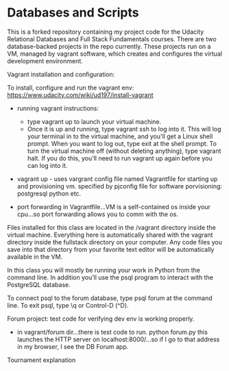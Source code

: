 Databases and Scripts
=============

This is a forked repository containing my project code for the Udacity Relational Databases and Full Stack Fundamentals courses. There are two database-backed projects in the repo currently. These projects run on a VM, managed by vagrant software, which creates and configures the virtual development environment.  

Vagrant installation and configuration:

To install, configure and run the vagrant env:
https://www.udacity.com/wiki/ud197/install-vagrant

  - running vagrant instructions:
    - type vagrant up to launch your virtual machine.
    - Once it is up and running, type vagrant ssh to log into it. This will log your terminal in to the virtual machine, and you'll get a Linux shell prompt. When you want to log out, type exit at the shell prompt.  To turn the virtual machine off (without deleting anything), type vagrant halt. If you do this, you'll need to run vagrant up again before you can log into it.

  - vagrant up - uses vargrant config file named Vagrantfile for starting up and provisioning vm.  specified by pjconfig file for software porvisioning: postgresql python etc.

  - port forwarding in Vagrantfile...VM is a self-contained os inside your cpu...so port forwarding allows you to comm with the os.


  Files installed for this class are located in the /vagrant directory inside the virtual machine. Everything here is automatically shared with the vagrant directory inside the fullstack directory on your computer. Any code files you save into that directory from your favorite text editor will be automatically available in the VM.
  
  In this class you will mostly be running your work in Python from the command line. In addition you’ll use the psql program to interact with the PostgreSQL database.

  To connect psql to the forum database, type psql forum at the command line. To exit psql, type \q or Control-D (^D).

Forum project:  test code for verifying dev env is working properly.

 - in vagrant/forum dir...there is test code to run.  python forum.py this launches the HTTP server on localhost:8000/...so if I go to that address in my browser, I see the DB Forum app.

Tournament explanation






